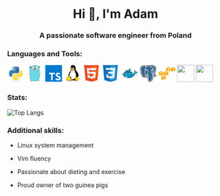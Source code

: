 <h1 align="center">Hi 👋, I'm Adam</h1>
<h3 align="center">A passionate software engineer from Poland</h3>

<h3 align="left">Languages and Tools:</h3>
<p align="left">
<img src="https://raw.githubusercontent.com/devicons/devicon/master/icons/python/python-original.svg" width="40" height="40"></img>
<img src="https://raw.githubusercontent.com/devicons/devicon/master/icons/go/go-original.svg" width="40" height="40"></img>
<img src="https://raw.githubusercontent.com/devicons/devicon/master/icons/typescript/typescript-original.svg" width="40" height="40"></img>
<img src="https://raw.githubusercontent.com/devicons/devicon/master/icons/linux/linux-original.svg" width="40" height="40"></img>
<img src="https://raw.githubusercontent.com/devicons/devicon/master/icons/html5/html5-original.svg" width="40" height="40"></img>
<img src="https://raw.githubusercontent.com/devicons/devicon/master/icons/css3/css3-original.svg" width="40" height="40"></img>
<img src="https://raw.githubusercontent.com/devicons/devicon/master/icons/docker/docker-original.svg" width="40" height="40"></img>
<img src="https://raw.githubusercontent.com/devicons/devicon/master/icons/postgresql/postgresql-original.svg" width="40" height="40"></img>
<img src="https://raw.githubusercontent.com/devicons/devicon/master/icons/amazonwebservices/amazonwebservices-original.svg" width="40" height="40"></img>
<img src="https://avatars.githubusercontent.com/u/2624634?s=200&v=4" width="40" height="40"></img>
<img src="https://avatars.githubusercontent.com/u/7894478?s=200&v=4" width="40" height="40"></img>
</p>

<h3 align="left">Stats:</h3>

![Top Langs](https://github-readme-stats.vercel.app/api/top-langs/?username=TypicalAM&layout=compact)

<h3 align="left">Additional skills:</h3>
  
- Linux system management

- Vim fluency

- Passionate about dieting and exercise

- Proud owner of two guinea pigs
